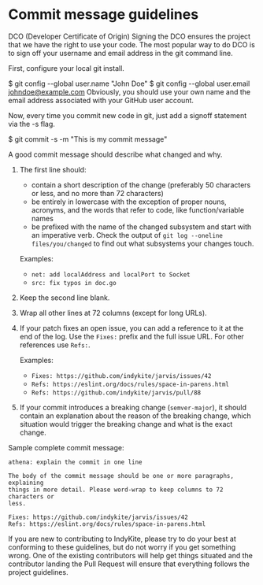 # Commit message guidelines

DCO (Developer Certificate of Origin)
Signing the DCO ensures the project that we have the right to use your code.
The most popular way to do DCO is to sign off your username and email address in the git command line.

First, configure your local git install.

$ git config --global user.name "John Doe" 
$ git config --global user.email johndoe@example.com
Obviously, you should use your own name and the email address associated with your GitHub user account.

Now, every time you commit new code in git, just add a signoff statement via the -s flag.

$ git commit -s -m "This is my commit message"


A good commit message should describe what changed and why.

1. The first line should:
   * contain a short description of the change (preferably 50 characters or
     less, and no more than 72 characters)
   * be entirely in lowercase with the exception of proper nouns, acronyms, and
   the words that refer to code, like function/variable names
   * be prefixed with the name of the changed subsystem and start with an
   imperative verb. Check the output of `git log --oneline files/you/changed` to
   find out what subsystems your changes touch.

   Examples:
   * `net: add localAddress and localPort to Socket`
   * `src: fix typos in doc.go`

1. Keep the second line blank.
1. Wrap all other lines at 72 columns (except for long URLs).

1. If your patch fixes an open issue, you can add a reference to it at the end
   of the log. Use the `Fixes:` prefix and the full issue URL. For other
   references use `Refs:`.

   Examples:
   * `Fixes: https://github.com/indykite/jarvis/issues/42`
   * `Refs: https://eslint.org/docs/rules/space-in-parens.html`
   * `Refs: https://github.com/indykite/jarvis/pull/88`

1. If your commit introduces a breaking change (`semver-major`), it should contain an explanation about the reason of the breaking change, which situation would trigger the breaking change and what is the exact change.

Sample complete commit message:

```text
athena: explain the commit in one line

The body of the commit message should be one or more paragraphs, explaining
things in more detail. Please word-wrap to keep columns to 72 characters or
less.

Fixes: https://github.com/indykite/jarvis/issues/42
Refs: https://eslint.org/docs/rules/space-in-parens.html
```

If you are new to contributing to IndyKite, please try to do your best at
conforming to these guidelines, but do not worry if you get something wrong.
One of the existing contributors will help get things situated and the
contributor landing the Pull Request will ensure that everything follows
the project guidelines.